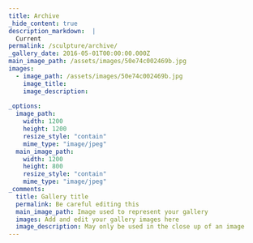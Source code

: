 ```yaml
---
title: Archive
_hide_content: true
description_markdown:  |
  Current
permalink: /sculpture/archive/
_gallery_date: 2016-05-01T00:00:00.000Z
main_image_path: /assets/images/50e74c002469b.jpg
images:            
  - image_path: /assets/images/50e74c002469b.jpg
    image_title: 
    image_description:   
          
_options:
  image_path:
    width: 1200
    height: 1200
    resize_style: "contain"
    mime_type: "image/jpeg"
  main_image_path:
    width: 1200
    height: 800
    resize_style: "contain"
    mime_type: "image/jpeg"
_comments:
  title: Gallery title
  permalink: Be careful editing this
  main_image_path: Image used to represent your gallery
  images: Add and edit your gallery images here
  image_description: May only be used in the close up of an image
---
```


